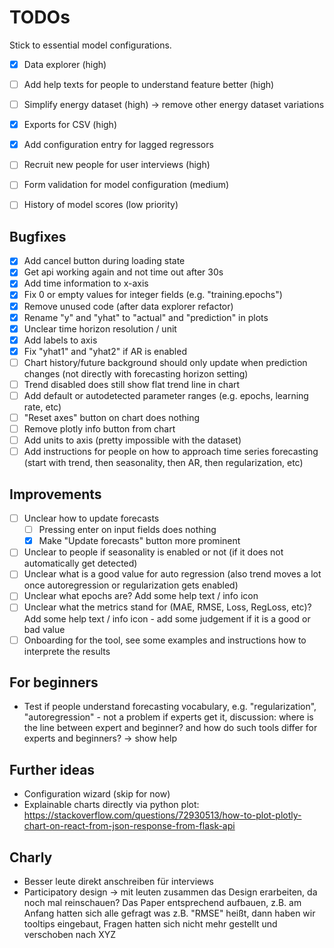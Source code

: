 # TODOs

Stick to essential model configurations.

- [x] Data explorer (high)
- [ ] Add help texts for people to understand feature better (high)
- [ ] Simplify energy dataset (high) -> remove other energy dataset variations
- [x] Exports for CSV (high)

- [x] Add configuration entry for lagged regressors

- [ ] Recruit new people for user interviews (high)

- [ ] Form validation for model configuration (medium)

- [ ] History of model scores (low priority)

## Bugfixes

- [x] Add cancel button during loading state
- [x] Get api working again and not time out after 30s
- [x] Add time information to x-axis
- [x] Fix 0 or empty values for integer fields (e.g. "training.epochs")
- [x] Remove unused code (after data explorer refactor)
- [x] Rename "y" and "yhat" to "actual" and "prediction" in plots
- [x] Unclear time horizon resolution / unit
- [x] Add labels to axis
- [x] Fix "yhat1" and "yhat2" if AR is enabled
- [ ] Chart history/future background should only update when prediction changes (not directly with forecasting horizon setting)
- [ ] Trend disabled does still show flat trend line in chart
- [ ] Add default or autodetected parameter ranges (e.g. epochs, learning rate, etc)
- [ ] "Reset axes" button on chart does nothing
- [ ] Remove plotly info button from chart
- [ ] Add units to axis (pretty impossible with the dataset)
- [ ] Add instructions for people on how to approach time series forecasting (start with trend, then seasonality, then AR, then regularization, etc)

## Improvements

- [ ] Unclear how to update forecasts
  - [ ] Pressing enter on input fields does nothing
  - [x] Make "Update forecasts" button more prominent
- [ ] Unclear to people if seasonality is enabled or not (if it does not automatically get detected)
- [ ] Unclear what is a good value for auto regression (also trend moves a lot once autoregression or regularization gets enabled)
- [ ] Unclear what epochs are? Add some help text / info icon
- [ ] Unclear what the metrics stand for (MAE, RMSE, Loss, RegLoss, etc)? Add some help text / info icon - add some judgement if it is a good or bad value
- [ ] Onboarding for the tool, see some examples and instructions how to interprete the results

## For beginners

- Test if people understand forecasting vocabulary, e.g. "regularization", "autoregression" - not a problem if experts get it, discussion: where is the line between expert and beginner? and how do such tools differ for experts and beginners? -> show help

## Further ideas

- Configuration wizard (skip for now)
- Explainable charts directly via python plot: https://stackoverflow.com/questions/72930513/how-to-plot-plotly-chart-on-react-from-json-response-from-flask-api


## Charly

- Besser leute direkt anschreiben für interviews
- Participatory design -> mit leuten zusammen das Design erarbeiten, da noch mal reinschauen? Das Paper entsprechend aufbauen, z.B. am Anfang hatten sich alle gefragt was z.B. "RMSE" heißt, dann haben wir tooltips eingebaut, Fragen hatten sich nicht mehr gestellt und verschoben nach XYZ
